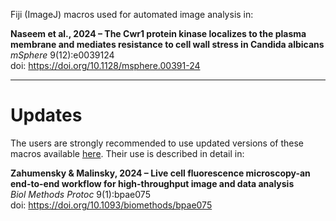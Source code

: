 Fiji (ImageJ) macros used for automated image analysis in:

**Naseem et al., 2024 – The Cwr1 protein kinase localizes to the plasma membrane and mediates resistance to cell wall stress in Candida albicans**\
*mSphere* 9(12):e0039124\
doi: https://doi.org/10.1128/msphere.00391-24


---
# Updates
The users are strongly recommended to use updated versions of these macros available [here](https://github.com/jakubzahumensky/microscopy_analysis).
Their use is described in detail in:

**Zahumensky & Malinsky, 2024 – Live cell fluorescence microscopy-an end-to-end workflow for high-throughput image and data analysis**\
*Biol Methods Protoc* 9(1):bpae075\
doi: https://doi.org/10.1093/biomethods/bpae075
